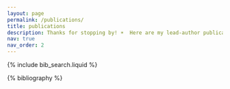 ```yaml
---
layout: page
permalink: /publications/
title: publications
description: Thanks for stopping by! ☀️  Here are my lead-author publications — hope you enjoy exploring them! Have a nice day ~~~~
nav: true
nav_order: 2
---
```


<!-- _pages/publications.md -->

<!-- Bibsearch Feature -->

{% include bib_search.liquid %}

<div class="publications">

{% bibliography %}

</div>
